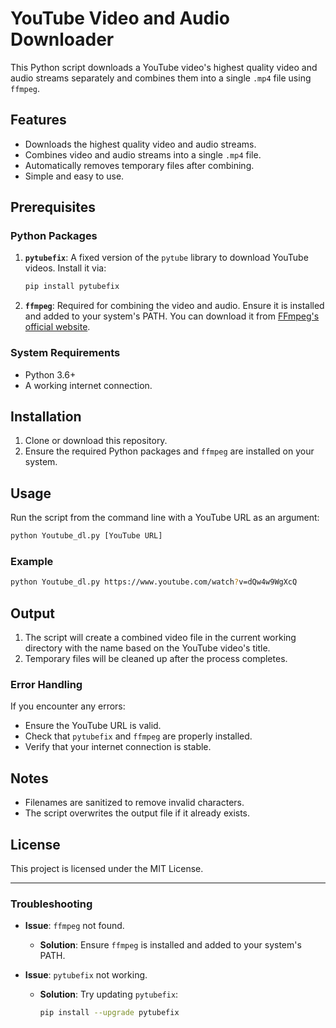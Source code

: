 
# YouTube Video and Audio Downloader

This Python script downloads a YouTube video's highest quality video and audio streams separately and combines them into a single `.mp4` file using `ffmpeg`.

## Features

- Downloads the highest quality video and audio streams.
- Combines video and audio streams into a single `.mp4` file.
- Automatically removes temporary files after combining.
- Simple and easy to use.

## Prerequisites

### Python Packages

1. **`pytubefix`**: A fixed version of the `pytube` library to download YouTube videos. Install it via:
   ```bash
   pip install pytubefix
   ```

2. **`ffmpeg`**: Required for combining the video and audio. Ensure it is installed and added to your system's PATH. You can download it from [FFmpeg's official website](https://ffmpeg.org/download.html).

### System Requirements

- Python 3.6+
- A working internet connection.

## Installation

1. Clone or download this repository.
2. Ensure the required Python packages and `ffmpeg` are installed on your system.

## Usage

Run the script from the command line with a YouTube URL as an argument:

```bash
python Youtube_dl.py [YouTube URL]
```

### Example

```bash
python Youtube_dl.py https://www.youtube.com/watch?v=dQw4w9WgXcQ
```

## Output

1. The script will create a combined video file in the current working directory with the name based on the YouTube video's title.
2. Temporary files will be cleaned up after the process completes.

### Error Handling

If you encounter any errors:
- Ensure the YouTube URL is valid.
- Check that `pytubefix` and `ffmpeg` are properly installed.
- Verify that your internet connection is stable.

## Notes

- Filenames are sanitized to remove invalid characters.
- The script overwrites the output file if it already exists.

## License

This project is licensed under the MIT License.

---

### Troubleshooting

- **Issue**: `ffmpeg` not found.
  - **Solution**: Ensure `ffmpeg` is installed and added to your system's PATH.

- **Issue**: `pytubefix` not working.
  - **Solution**: Try updating `pytubefix`:
    ```bash
    pip install --upgrade pytubefix
    ```

